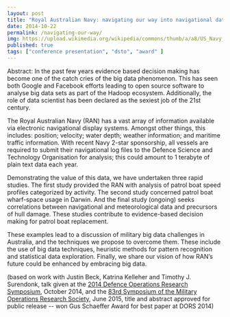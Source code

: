 ```yaml
---
layout: post
title: "Royal Australian Navy: navigating our way into navigational data (presentation)"
date: 2014-10-22
permalink: /navigating-our-way/
img: https://upload.wikimedia.org/wikipedia/commons/thumb/a/a8/US_Navy_090721-N-9123L-010_Quartermaster_1st_Class_Jory_Mason_of_Chicago%2C_Ill._and_Royal_Australian_Navy_Seaman_Andrew_Smith_of_guided-missile_frigate_HMAS_Newcastle_(FFG_06)_review_a_chart_aboard_guided-missile_destroyer_USS_M.jpg/640px-thumbnail.jpg
published: true
tags: ["conference presentation", "dsto", "award" ]
---
```


Abstract: In the past few years evidence based decision making has become one of the catch cries of the big data phenomenon. This has seen both Google and Facebook efforts leading to open source software to analyse big data sets as part of the Hadoop ecosystem. Additionally, the role of data scientist has been declared as the sexiest job of the 21st century.

The Royal Australian Navy (RAN) has a vast array of information available via electronic navigational display systems. Amongst other things, this includes: position; velocity; water depth; weather information; and maritime traffic information. With recent Navy 2-star sponsorship, all vessels are required to submit their navigational log files to the Defence Science and Technology Organisation for analysis; this could amount to 1 terabyte of plain text data each year.

Demonstrating the value of this data, we have undertaken three rapid studies. The first study provided the RAN with analysis of patrol boat speed profiles categorized by activity. The second study concerned patrol boat wharf-space usage in Darwin. And the final study (ongoing) seeks correlations between navigational and meteorological data and precursors of hull damage. These studies contribute to evidence-based decision making for patrol boat replacement.

These examples lead to a discussion of military big data challenges in Australia, and the techniques we propose to overcome them. These include the use of big data techniques, heuristic methods for pattern recognition and statistical data exploration. Finally, we share our vision of how RAN’s future could be enhanced by embracing big data.

(based on work with Justin Beck, Katrina Kelleher and Timothy J. Surendonk, talk given at the [2014 Defence Operations Research Symposium](https://www.dst.defence.gov.au/event/defence-operations-research-symposium-2014), October 2014, and the [83rd Symposium of the Military Operations Research Society](https://www.mors.org/Events/Symposium), June 2015, title and abstract approved for public release -- won Gus Schaeffer Award for best paper at DORS 2014)
